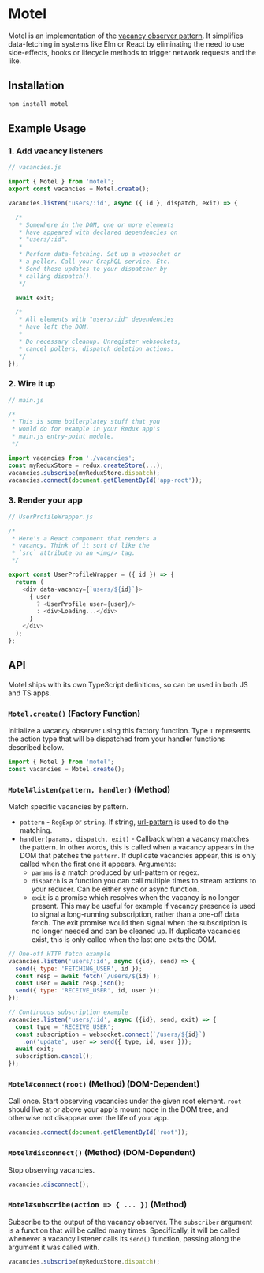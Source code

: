# Motel

Motel is an implementation of the
[vacancy observer pattern](https://gist.github.com/greim/3de3bcb71a672e11c75e371b7b81f4bb).
It simplifies data-fetching in systems like
Elm or React by eliminating the need to use
side-effects, hooks or lifecycle methods to
trigger network requests and the like.

## Installation

```bash
npm install motel
```

## Example Usage

### 1. Add vacancy listeners

```js
// vacancies.js

import { Motel } from 'motel';
export const vacancies = Motel.create();

vacancies.listen('users/:id', async ({ id }, dispatch, exit) => {

  /*
   * Somewhere in the DOM, one or more elements
   * have appeared with declared dependencies on
   * "users/:id".
   *
   * Perform data-fetching. Set up a websocket or
   * a poller. Call your GraphQL service. Etc.
   * Send these updates to your dispatcher by
   * calling dispatch().
   */

  await exit;

  /*
   * All elements with "users/:id" dependencies
   * have left the DOM.
   *
   * Do necessary cleanup. Unregister websockets,
   * cancel pollers, dispatch deletion actions.
   */
});
```

### 2. Wire it up

```js
// main.js

/*
 * This is some boilerplatey stuff that you
 * would do for example in your Redux app's
 * main.js entry-point module.
 */

import vacancies from './vacancies';
const myReduxStore = redux.createStore(...);
vacancies.subscribe(myReduxStore.dispatch);
vacancies.connect(document.getElementById('app-root'));
```

### 3. Render your app

```js
// UserProfileWrapper.js

/*
 * Here's a React component that renders a
 * vacancy. Think of it sort of like the
 * `src` attribute on an <img/> tag.
 */

export const UserProfileWrapper = ({ id }) => {
  return (
    <div data-vacancy={`users/${id}`}>
      { user
        ? <UserProfile user={user}/>
        : <div>Loading...</div>
      }
    </div>
  );
};
```

## API

Motel ships with its own TypeScript definitions, so can be
used in both JS and TS apps.

### `Motel.create()` (Factory Function)

Initialize a vacancy observer using this factory function.
Type `T` represents the action type that will be dispatched
from your handler functions described below.

```js
import { Motel } from 'motel';
const vacancies = Motel.create();
```

### `Motel#listen(pattern, handler)` (Method)

Match specific vacancies by pattern.

 * `pattern` - `RegExp` or `string`. If string,
    [url-pattern](https://www.npmjs.com/package/url-pattern)
    is used to do the matching.
 * `handler(params, dispatch, exit)` - Callback when a vacancy
    matches the pattern. In other words, this is called when
    a vacancy appears in the DOM that patches the `pattern`.
    If duplicate vacancies appear, this is only called when
    the first one it appears. Arguments:
    * `params` is a match produced by url-pattern or regex.
    * `dispatch` is a function you can call multiple times to
      stream actions to your reducer. Can be either sync or
      async function.
    * `exit` is a promise which resolves when the vacancy is
      no longer present. This may be useful for example if
      vacancy presence is used to signal a long-running
      subscription, rather than a one-off data fetch. The exit
      promise would then signal when the subscription is no
      longer needed and can be cleaned up. If duplicate vacancies
      exist, this is only called when the last one exits the DOM.

```js
// One-off HTTP fetch example
vacancies.listen('users/:id', async ({id}, send) => {
  send({ type: 'FETCHING_USER', id });
  const resp = await fetch(`/users/${id}`);
  const user = await resp.json();
  send({ type: 'RECEIVE_USER', id, user });
});
```

```js
// Continuous subscription example
vacancies.listen('users/:id', async ({id}, send, exit) => {
  const type = 'RECEIVE_USER';
  const subscription = websocket.connect(`/users/${id}`)
    .on('update', user => send({ type, id, user }));
  await exit;
  subscription.cancel();
});
```

### `Motel#connect(root)` (Method) (DOM-Dependent)

Call once. Start observing vacancies under the given root
element. `root` should live at or above your app's mount
node in the DOM tree, and otherwise not disappear over the
life of your app.

```js
vacancies.connect(document.getElementById('root'));
```

### `Motel#disconnect()` (Method) (DOM-Dependent)

Stop observing vacancies.

```js
vacancies.disconnect();
```

### `Motel#subscribe(action => { ... })` (Method)

Subscribe to the output of the vacancy observer. The
`subscriber` argument is a function that will be called
many times. Specifically, it will be called whenever a
vacancy listener calls its `send()` function, passing
along the argument it was called with.

```js
vacancies.subscribe(myReduxStore.dispatch);
```
